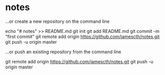 # notes

…or create a new repository on the command line

echo "# notes" >> README.md
git init
git add README.md
git commit -m "first commit"
git remote add origin https://github.com/jamescth/notes.git
git push -u origin master

…or push an existing repository from the command line

git remote add origin https://github.com/jamescth/notes.git
git push -u origin master

